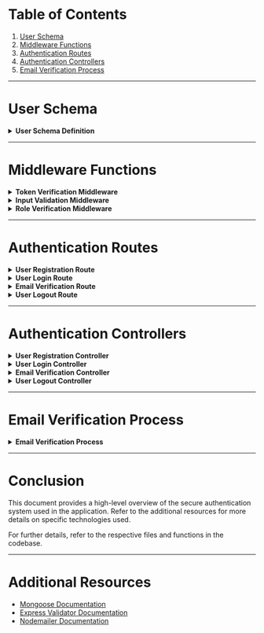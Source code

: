 # Table of Contents

1. [User Schema](#user-schema)
2. [Middleware Functions](#middleware-functions)
3. [Authentication Routes](#authentication-routes)
4. [Authentication Controllers](#authentication-controllers)
5. [Email Verification Process](#email-verification-process)

---

# User Schema

<details>
<summary><strong>User Schema Definition</strong></summary>

**File:** `user.js`

The User Schema defines the structure for user data in the database.

- Fields: `first_name`, `last_name`, `email`, `password`, `town`, `role`, etc.
- Passwords are hashed using bcrypt before being saved.
- JWT tokens are generated for authenticated sessions.

```js
const UserSchema = new mongoose.Schema({
  // schema definition
});
```

**Security Measures:**

- Password hashing using bcrypt.
- JWT token generation with an expiration time.

</details>

---

# Middleware Functions

<details>
<summary><strong>Token Verification Middleware</strong></summary>

**File:** `verify.js`

The Token Verification Middleware ensures that requests contain a valid JWT token.

- Checks for the presence of a JWT token in request headers.
- Verifies the token and checks if it is blacklisted.
- Attaches user data to the request object if the token is valid.

```js
export async function Verify(req, res, next) {
  // middleware logic
}
```

</details>

<details>
<summary><strong>Input Validation Middleware</strong></summary>

**File:** `validate.js`

The Input Validation Middleware ensures that all required fields in a request are present and correctly formatted.

- Uses express-validator for validation.
- Checks for required fields and their formats.

```js
const { check, validationResult } = require("express-validator");
```

</details>

<details>
<summary><strong>Role Verification Middleware</strong></summary>

**File:** `verify.js`

The Role Verification Middleware checks if the user has the appropriate role to access certain routes.

- Ensures the user has the necessary permissions based on their role.

```js
export async function VerifyRole(req, res, next) {
  // middleware logic
}
```

</details>

---

# Authentication Routes

<details>
<summary><strong>User Registration Route</strong></summary>

**File:** `auth.js`

The User Registration Route handles the registration of new users.

- Validates input data.
- Registers a new user and sends a verification email.

```js
router.post("/register", Validate, Register);
```

</details>

<details>
<summary><strong>User Login Route</strong></summary>

**File:** `auth.js`

The User Login Route handles user login.

- Validates email and password.
- Returns a JWT token for authenticated sessions.

```js
router.post("/login", Validate, Login);
```

</details>

<details>
<summary><strong>Email Verification Route</strong></summary>

**File:** `auth.js`

The Email Verification Route handles the verification of user email addresses.

- Verifies the user's email using a code sent via email.

```js
router.post("/verifyEmail", Validate, VerifyEmail);
```

</details>

<details>
<summary><strong>User Logout Route</strong></summary>

**File:** `auth.js`

The User Logout Route handles user logout.

- Logs out the user by blacklisting the JWT token.

```js
router.get("/logout", Verify, Logout);
```

</details>

---

# Authentication Controllers

<details>
<summary><strong>User Registration Controller</strong></summary>

**File:** `auth.js`

The User Registration Controller handles the logic for registering new users.

- Checks for existing users.
- Saves new users to a temporary registration collection.
- Sends a verification email.

```js
export async function Register(req, res) {
  // controller logic
}
```

</details>

<details>
<summary><strong>User Login Controller</strong></summary>

**File:** `auth.js`

The User Login Controller handles the logic for logging in users.

- Validates user credentials.
- Generates and returns a JWT token.

```js
export async function Login(req, res) {
  // controller logic
}
```

</details>

<details>
<summary><strong>Email Verification Controller</strong></summary>

**File:** `auth.js`

The Email Verification Controller handles the logic for verifying user email addresses.

- Verifies the code sent to the user's email.
- Moves the user from temporary to the main user collection upon successful verification.

```js
export async function VerifyEmail(req, res) {
  // controller logic
}
```

</details>

<details>
<summary><strong>User Logout Controller</strong></summary>

**File:** `auth.js`

The User Logout Controller handles the logic for logging out users.

- Blacklists the JWT

</details>

---

# Email Verification Process

<details>
<summary><strong>Email Verification Process</strong></summary>

**File:** `verifyMail.js`

The Email Verification Process sends a verification email to newly registered users.

- Generates a unique verification code.
- Sends an email with the verification code using nodemailer.
- Saves the verification code to the user's temporary registration record.

```js
function generateVerificationCode() {
  // function to generate a unique verification code
}

export default async function SendVerificationEmail(tempUser) {
  // function to send verification email
}
```

**Steps:**

1. **Generate Verification Code:**

   - A 6-digit code is generated to verify the user's email address.

   ```js
   function generateVerificationCode() {
     let digits = "0123456789";
     let code = "";
     for (let i = 0; i < 6; i++) {
       code += digits[Math.floor(Math.random() * 10)];
     }
     return code;
   }
   ```

2. **Send Verification Email:**

   - An email is sent to the user with the verification code.

   ```js
   const mailOptions = {
     from: "support@example.com",
     to: tempUser.email,
     subject: "Verify Your Email Address",
     text: `Use the following code to verify your email: ${verificationCode}`,
     html: `<p>Use the following code to verify your email: <strong>${verificationCode}</strong></p>`,
   };

   transporter.sendMail(mailOptions);
   ```

3. **Save Verification Code:**

   - The verification code is saved in the temporary user registration record.

   ```js
   tempUser.verificationCode = verificationCode;
   await tempUser.save();
   ```

</details>

---

# Conclusion

This document provides a high-level overview of the secure authentication system used in the application. Refer to the additional resources for more details on specific technologies used.


For further details, refer to the respective files and functions in the codebase.

---

# Additional Resources

- [Mongoose Documentation](https://mongoosejs.com/docs/guide.html)
- [Express Validator Documentation](https://express-validator.github.io/docs/)
- [Nodemailer Documentation](https://nodemailer.com/about/)